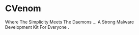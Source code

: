 # CVenom

Where The Simplicity Meets The Daemons ...
          A Strong Malware Development Kit For Everyone .
